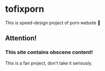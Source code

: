 # tofixporn
This is speed-design project of porn website 🔞

## Attention!
### This site contains obscene content!

This is a fan project, don't take it seriously.

